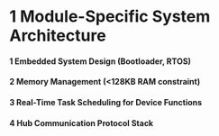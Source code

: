 # 1 Module-Specific System Architecture


#### 1 Embedded System Design (Bootloader, RTOS)


#### 2 Memory Management (<128KB RAM constraint)


#### 3 Real-Time Task Scheduling for Device Functions


#### 4 Hub Communication Protocol Stack

